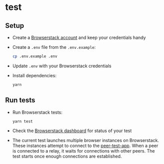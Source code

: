 # test

## Setup

* Create a [Browserstack account](https://www.browserstack.com/users/sign_up?ref=automate-hero) and keep your credentials handy

* Create a `.env` file from the `.env.example`:

  ```bash
  cp .env.example .env
  ```

* Update `.env` with your Browserstack credentials

* Install dependencies:

  ```bash
  yarn
  ```

## Run tests

* Run Browserstack tests:

  ```bash
  yarn test
  ```

* Check the [Browserstack dashboard](https://automate.browserstack.com/dashboard/v2) for status of your test

* The current test launches multiple browser instances on Browserstack. These instances attempt to connect to the [peer-test-app](https://peer-test-app.dev.vdb.to/). When a peer is connected to a relay, it waits for connections with other peers. The test starts once enough connections are established.

